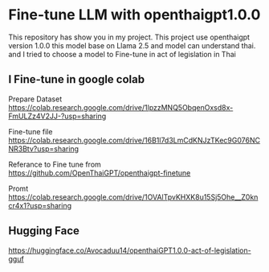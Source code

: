 
# Fine-tune LLM with openthaigpt1.0.0

This repository has show you in my project. This project use openthaigpt version 1.0.0 this model base on Llama 2.5 and model can understand thai. and I tried to choose a model to Fine-tune in act of legislation in Thai
## I Fine-tune in google colab


Prepare Dataset
https://colab.research.google.com/drive/1lpzzMNQ5ObqenOxsd8x-FmULZz4V2JJ-?usp=sharing

Fine-tune file 
https://colab.research.google.com/drive/16B1l7d3LmCdKNJzTKec9G076NCNR3Btv?usp=sharing

Referance to Fine tune from    
https://github.com/OpenThaiGPT/openthaigpt-finetune

Promt
https://colab.research.google.com/drive/1OVAlTpvKHXK8u15Sj5Ohe__Z0kncr4x1?usp=sharing

## Hugging Face

https://huggingface.co/Avocaduu14/openthaiGPT1.0.0-act-of-legislation-gguf



